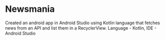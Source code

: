 # Newsmania
Created an android app in Android Studio using Kotlin language that fetches news from an API and list them in a RecyclerView.
Language - Kotlin,
IDE - Android Studio

